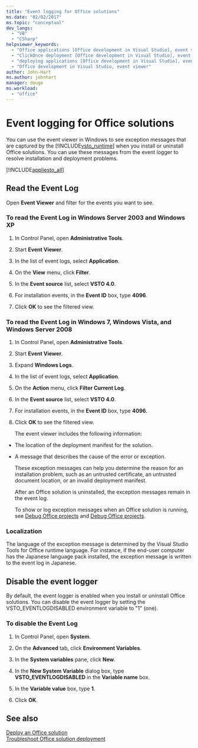 ```yaml
---
title: "Event logging for Office solutions"
ms.date: "02/02/2017"
ms.topic: "conceptual"
dev_langs: 
  - "VB"
  - "CSharp"
helpviewer_keywords: 
  - "Office applications [Office development in Visual Studio], event viewer"
  - "ClickOnce deployment [Office development in Visual Studio], event viewer"
  - "deploying applications [Office development in Visual Studio], event viewer"
  - "Office development in Visual Studio, event viewer"
author: John-Hart
ms.author: johnhart
manager: douge
ms.workload: 
  - "office"
---
```

# Event logging for Office solutions
  You can use the event viewer in Windows to see exception messages that are captured by the [!INCLUDE[vsto_runtime](../vsto/includes/vsto-runtime-md.md)] when you install or uninstall Office solutions. You can use these messages from the event logger to resolve installation and deployment problems.  
  
 [!INCLUDE[appliesto_all](../vsto/includes/appliesto-all-md.md)]  
  
## Read the Event Log  
 Open **Event Viewer** and filter for the events you want to see.  
  
### To read the Event Log in Windows Server 2003 and Windows XP  
  
1.  In Control Panel, open **Administrative Tools**.  
  
2.  Start **Event Viewer**.  
  
3.  In the list of event logs, select **Application**.  
  
4.  On the **View** menu, click **Filter**.  
  
5.  In the **Event source** list, select **VSTO 4.0**.  
  
6.  For installation events, in the **Event ID** box, type **4096**.  
  
7.  Click **OK** to see the filtered view.  
  
### To read the Event Log in Windows 7, Windows Vista, and Windows Server 2008  
  
1. In Control Panel, open **Administrative Tools**.  
  
2. Start **Event Viewer**.  
  
3. Expand **Windows Logs**.  
  
4. In the list of event logs, select **Application**.  
  
5. On the **Action** menu, click **Filter Current Log**.  
  
6. In the **Event source** list, select **VSTO 4.0**.  
  
7. For installation events, in the **Event ID** box, type **4096**.  
  
8. Click **OK** to see the filtered view.  
  
   The event viewer includes the following information:  
  
- The location of the deployment manifest for the solution.  
  
- A message that describes the cause of the error or exception.  
  
  These exception messages can help you determine the reason for an installation problem, such as an untrusted certificate, an untrusted document location, or an invalid deployment manifest.  
  
  After an Office solution is uninstalled, the exception messages remain in the event log.  
  
  To show or log exception messages when an Office solution is running, see [Debug Office projects](../vsto/debugging-office-projects.md) and [Debug Office projects](../vsto/debugging-office-projects.md).  
  
### Localization  
 The language of the exception message is determined by the Visual Studio Tools for Office runtime language. For instance, if the end-user computer has the Japanese language pack installed, the exception message is written to the event log in Japanese.  
  
## Disable the event logger  
 By default, the event logger is enabled when you install or uninstall Office solutions. You can disable the event logger by setting the VSTO_EVENTLOGDISABLED environment variable to "1" (one).  
  
### To disable the Event Log  
  
1.  In Control Panel, open **System**.  
  
2.  On the **Advanced** tab, click **Environment Variables**.  
  
3.  In the **System variables** pane, click **New**.  
  
4.  In the **New System Variable** dialog box, type **VSTO_EVENTLOGDISABLED** in the **Variable name** box.  
  
5.  In the **Variable value** box, type **1**.  
  
6.  Click **OK**.  
  
## See also  
 [Deploy an Office solution](../vsto/deploying-an-office-solution.md)   
 [Troubleshoot Office solution deployment](../vsto/troubleshooting-office-solution-deployment.md)  
